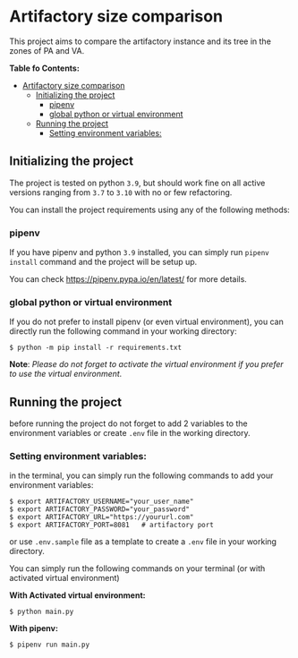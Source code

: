 # Artifactory size comparison

This project aims to compare the artifactory instance and its tree in the zones of PA and VA.

**Table fo Contents:**

- [Artifactory size comparison](#artifactory-size-comparison)
  - [Initializing the project](#initializing-the-project)
    - [pipenv](#pipenv)
    - [global python or virtual environment](#global-python-or-virtual-environment)
  - [Running the project](#running-the-project)
    - [Setting environment variables:](#setting-environment-variables)


## Initializing the project

The project is tested on python `3.9`, but should work fine on all active versions
ranging from `3.7` to `3.10` with no or few refactoring.

You can install the project requirements using any of the following methods:

### pipenv

If you have pipenv and python `3.9` installed, you can simply run `pipenv install`
command and the project will be setup up.

You can check https://pipenv.pypa.io/en/latest/ for more details.

### global python or virtual environment
If you do not prefer to install pipenv (or even virtual environment), you can directly run the following command
in your working directory:

```shell
$ python -m pip install -r requirements.txt
```

**Note**: _Please do not forget to activate the virtual environment if you prefer to use the virtual environment._


## Running the project

before running the project do not forget to add 2 variables to the environment variables or create `.env` file
in the working directory.

### Setting environment variables:

in the terminal, you can simply run the following commands to add your environment variables:
```shell
$ export ARTIFACTORY_USERNAME="your_user_name"
$ export ARTIFACTORY_PASSWORD="your_password"
$ export ARTIFACTORY_URL="https://yoururl.com"
$ export ARTIFACTORY_PORT=8081   # artifactory port
```

or use `.env.sample` file as a template to create a `.env` file in your working directory.

You can simply run the following commands on your terminal (or with activated virtual environment)


**With Activated virtual environment:**
```shell
$ python main.py
```

**With pipenv:**
```shell
$ pipenv run main.py
```
